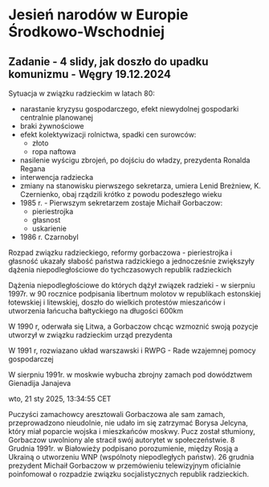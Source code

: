 # Jesień narodów w Europie Środkowo-Wschodniej

## Zadanie - 4 slidy, jak doszło do upadku komunizmu - Węgry 19.12.2024

Sytuacja w związku radzieckim w latach 80:
- narastanie kryzysu gospodarczego, efekt niewydolnej gospodarki centralnie planowanej
- braki żywnościowe
- efekt kolektywizacji rolnictwa, spadki cen surowców:
    - złoto
    - ropa naftowa
- nasilenie wyścigu zbrojeń, po dojściu do władzy, prezydenta Ronalda Regana
- interwencja radziecka
- zmiany na stanowisku pierwszego sekretarza, umiera Lenid Breżniew, K. Czernienko, obaj rządzili krótko z powodu podeszłego wieku
- 1985 r. - Pierwszym sekretarzem zostaje Michaił Gorbaczow:
    - pieriestrojka
    - głasnost
    - uskarienie
- 1986 r. Czarnobyl

Rozpad związku radzieckiego, reformy gorbaczowa - pieriestrojka i głasność ukazały słabość państwa radzickiego a jednocześnie zwiększyły dążenia niepodległościowe do tychczasowych republik radzieckich

Dążenia niepodległościowe do których dążył związek radzieki - w sierpniu 1997r. w 90 rocznice podpisania libertnum molotov w republikach estonskiej łotewskiej i litewskiej, doszło do wielkich protestów mieszańców i utworzenia łańcucha bałtyckiego na długości 600km

W 1990 r, oderwała się Litwa, a Gorbaczow chcąc wzmoznić swoją pozycje utworzył w związku radzieckim urząd prezydenta

W 1991 r, rozwiazano układ warszawski i RWPG - Rade wzajemnej pomocy gospodarczej

W sierpniu 1991r. w moskwie wybucha zbrojny zamach pod dowództwem Gienadija Janajeva

wto, 21 sty 2025, 13:34:55 CET

Puczyści zamachowcy aresztowali Gorbaczowa ale sam zamach, przeprowadzono nieudolnie, nie udało im się zatrzymać Borysa Jelcyna, który miał poparcie wojska i mieszkańców moskwy. Pucz został stłumiony, Gorbaczow uwolniony ale stracił swój autorytet w społeczeństwie. 8 Grudnia 1991r. w Białowieży podpisano porozumienie, między Rosją a Ukrainą o utworzeniu WNP (wspólnoty niepodległych państw).
26 grudnia prezydent Michaił Gorbaczow w przemówieniu telewizyjnym oficialnie poinfomował o rozpadzie związku socjalistycznych republik radzieckich.
